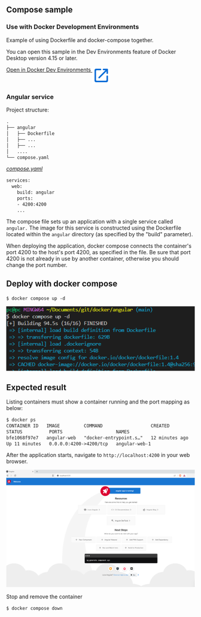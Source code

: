 ## Compose sample 

### Use with Docker Development Environments

Example of using Dockerfile  and docker-compose together.


You can open this sample in the Dev Environments feature of Docker Desktop version 4.15 or later.

[Open in Docker Dev Environments <img src="./open_in_new.svg" alt="Open in Docker Dev Environments" align="top"/>](https://open.docker.com/dashboard/dev-envs?url=https://github.com/docker/awesome-compose/tree/master/angular)

### Angular service

Project structure:
```
.
├── angular
│   ├── Dockerfile
│   ├── ...
│   ├── ...
│   ....
└── compose.yaml
```

[_compose.yaml_](compose.yaml)
```
services:
  web:
    build: angular
    ports:
    - 4200:4200
    ...

```

The compose file sets up an application with a single service called `angular.` The image for this service is constructed using the Dockerfile located within the `angular` directory (as specified by the "build" parameter).

 When deploying the application, docker compose connects the container's port 4200 to the host's port 4200, as specified in the file. Be sure that port 4200 is not already in use by another container, otherwise you should change the port number.



## Deploy with docker compose

```
$ docker compose up -d

```
![page](docker-compose.png)

## Expected result

Listing containers must show a container running and the port mapping as below:
```
$ docker ps
CONTAINER ID   IMAGE         COMMAND                  CREATED          STATUS          PORTS                    NAMES
bfe1068f97e7   angular-web   "docker-entrypoint.s…"   12 minutes ago   Up 11 minutes   0.0.0.0:4200->4200/tcp   angular-web-1

```

After the application starts, navigate to `http://localhost:4200` in your web browser.

![page](angular-localhost.png)

Stop and remove the container

```
$ docker compose down
```
